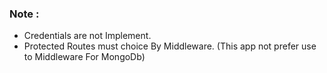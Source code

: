 ### Note :

- Credentials are not Implement.
- Protected Routes must choice By Middleware. (This app not prefer use to Middleware For MongoDb)
